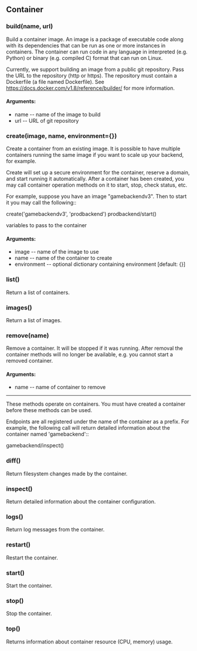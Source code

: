 Container
---------

### build(name, url)

Build a container image. An image is a package of executable code along
with its dependencies that can be run as one or more instances in
containers.  The container can run code in any language in interpreted
(e.g. Python) or binary (e.g. compiled C) format that can run on Linux.

Currently, we support building an image from a public git repository.
Pass the URL to the repository (http or https).  The repository must
contain a Dockerfile (a file named Dockerfile).  See
https://docs.docker.com/v1.8/reference/builder/ for more information.

#### Arguments:
 - name -- name of the image to build
 - url -- URL of git repository

### create(image, name, environment={})

Create a container from an existing image.  It is possible to have
multiple containers running the same image if you want to scale up your
backend, for example.

Create will set up a secure environment for the container, reserve a
domain, and start running it automatically.  After a container has been
created, you may call container operation methods on it to start, stop,
check status, etc.

For example, suppose you have an image "gamebackendv3". Then to start
it you may call the following::

create('gamebackendv3', 'prodbackend')
prodbackend/start()

variables to pass to the container

#### Arguments:
 - image -- name of the image to use
 - name -- name of the container to create
 - environment -- optional dictionary containing environment [default: {}]

### list()

Return a list of containers.


### images()

Return a list of images.


### remove(name)

Remove a container. It will be stopped if it was running. After removal
the container methods will no longer be available, e.g. you cannot
start a removed container.

#### Arguments:
 - name -- name of container to remove


* * *

These methods operate on containers.  You must have created a container
before these methods can be used.

Endpoints are all registered under the name of the container as a prefix.
For example, the following call will return detailed information about the
container named 'gamebackend'::

gamebackend/inspect()

### diff()

Return filesystem changes made by the container.


### inspect()

Return detailed information about the container configuration.


### logs()

Return log messages from the container.


### restart()

Restart the container.


### start()

Start the container.


### stop()

Stop the container.


### top()

Returns information about container resource (CPU, memory) usage.


